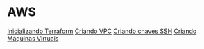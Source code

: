 # AWS

[Inicializando Terraform](aws/init.md)
[Criando VPC](aws/init.md)
[Criando chaves SSH](aws/ssh.md)
[Criando Máquinas Virtuais](aws/ec2.md)